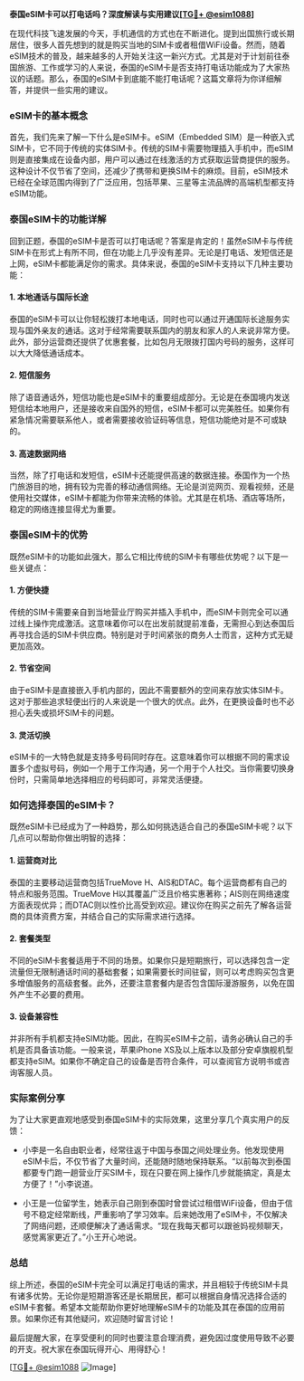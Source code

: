 **泰国eSIM卡可以打电话吗？深度解读与实用建议[[TG💪+ @esim1088](https://t.me/s/esim1088)]**

在现代科技飞速发展的今天，手机通信的方式也在不断进化。提到出国旅行或长期居住，很多人首先想到的就是购买当地的SIM卡或者租借WiFi设备。然而，随着eSIM技术的普及，越来越多的人开始关注这一新兴方式。尤其是对于计划前往泰国旅游、工作或学习的人来说，泰国的eSIM卡是否支持打电话功能成为了大家热议的话题。那么，泰国的eSIM卡到底能不能打电话呢？这篇文章将为你详细解答，并提供一些实用的建议。

### eSIM卡的基本概念

首先，我们先来了解一下什么是eSIM卡。eSIM（Embedded SIM）是一种嵌入式SIM卡，它不同于传统的实体SIM卡。传统的SIM卡需要物理插入手机中，而eSIM则是直接集成在设备内部，用户可以通过在线激活的方式获取运营商提供的服务。这种设计不仅节省了空间，还减少了携带和更换SIM卡的麻烦。目前，eSIM技术已经在全球范围内得到了广泛应用，包括苹果、三星等主流品牌的高端机型都支持eSIM功能。

### 泰国eSIM卡的功能详解

回到正题，泰国的eSIM卡是否可以打电话呢？答案是肯定的！虽然eSIM卡与传统SIM卡在形式上有所不同，但在功能上几乎没有差异。无论是打电话、发短信还是上网，eSIM卡都能满足你的需求。具体来说，泰国的eSIM卡支持以下几种主要功能：

#### 1. 本地通话与国际长途
泰国的eSIM卡可以让你轻松拨打本地电话，同时也可以通过开通国际长途服务实现与国外亲友的通话。这对于经常需要联系国内的朋友和家人的人来说非常方便。此外，部分运营商还提供了优惠套餐，比如包月无限拨打国内号码的服务，这样可以大大降低通话成本。

#### 2. 短信服务
除了语音通话外，短信功能也是eSIM卡的重要组成部分。无论是在泰国境内发送短信给本地用户，还是接收来自国外的短信，eSIM卡都可以完美胜任。如果你有紧急情况需要联系他人，或者需要接收验证码等信息，短信功能绝对是不可或缺的。

#### 3. 高速数据网络
当然，除了打电话和发短信，eSIM卡还能提供高速的数据连接。泰国作为一个热门旅游目的地，拥有较为完善的移动通信网络。无论是浏览网页、观看视频，还是使用社交媒体，eSIM卡都能为你带来流畅的体验。尤其是在机场、酒店等场所，稳定的网络连接显得尤为重要。

### 泰国eSIM卡的优势

既然eSIM卡的功能如此强大，那么它相比传统的SIM卡有哪些优势呢？以下是一些关键点：

#### 1. 方便快捷
传统的SIM卡需要亲自到当地营业厅购买并插入手机中，而eSIM卡则完全可以通过线上操作完成激活。这意味着你可以在出发前就提前准备，无需担心到达泰国后再寻找合适的SIM卡供应商。特别是对于时间紧张的商务人士而言，这种方式无疑更加高效。

#### 2. 节省空间
由于eSIM卡是直接嵌入手机内部的，因此不需要额外的空间来存放实体SIM卡。这对于那些追求轻便出行的人来说是一个很大的优点。此外，在更换设备时也不必担心丢失或损坏SIM卡的问题。

#### 3. 灵活切换
eSIM卡的一大特色就是支持多号码同时存在。这意味着你可以根据不同的需求设置多个虚拟号码，例如一个用于工作沟通，另一个用于个人社交。当你需要切换身份时，只需简单地选择相应的号码即可，非常灵活便捷。

### 如何选择泰国的eSIM卡？

既然eSIM卡已经成为了一种趋势，那么如何挑选适合自己的泰国eSIM卡呢？以下几点可以帮助你做出明智的选择：

#### 1. 运营商对比
泰国的主要移动运营商包括TrueMove H、AIS和DTAC。每个运营商都有自己的特点和服务范围。TrueMove H以其覆盖广泛且价格实惠著称；AIS则在网络速度方面表现优异；而DTAC则以性价比高受到欢迎。建议你在购买之前先了解各运营商的具体资费方案，并结合自己的实际需求进行选择。

#### 2. 套餐类型
不同的eSIM卡套餐适用于不同的场景。如果你只是短期旅行，可以选择包含一定流量但无限制通话时间的基础套餐；如果需要长时间驻留，则可以考虑购买包含更多增值服务的高级套餐。此外，还要注意套餐内是否包含国际漫游服务，以免在国外产生不必要的费用。

#### 3. 设备兼容性
并非所有手机都支持eSIM功能。因此，在购买eSIM卡之前，请务必确认自己的手机是否具备该功能。一般来说，苹果iPhone XS及以上版本以及部分安卓旗舰机型都支持eSIM。如果你不确定自己的设备是否符合条件，可以查阅官方说明书或咨询客服人员。

### 实际案例分享

为了让大家更直观地感受到泰国eSIM卡的实际效果，这里分享几个真实用户的反馈：

- 小李是一名自由职业者，经常往返于中国与泰国之间处理业务。他发现使用eSIM卡后，不仅节省了大量时间，还能随时随地保持联系。“以前每次到泰国都要专门跑一趟营业厅买SIM卡，现在只要在网上操作几步就能搞定，真是太方便了！”小李说道。

- 小王是一位留学生，她表示自己刚到泰国时曾尝试过租借WiFi设备，但由于信号不稳定经常断线，严重影响了学习效率。后来她改用了eSIM卡，不仅解决了网络问题，还顺便解决了通话需求。“现在我每天都可以跟爸妈视频聊天，感觉离家更近了。”小王开心地说。

### 总结

综上所述，泰国的eSIM卡完全可以满足打电话的需求，并且相较于传统SIM卡具有诸多优势。无论你是短期游客还是长期居民，都可以根据自身情况选择合适的eSIM卡套餐。希望本文能帮助你更好地理解eSIM卡的功能及其在泰国的应用前景。如果你还有其他疑问，欢迎随时留言讨论！

最后提醒大家，在享受便利的同时也要注意合理消费，避免因过度使用导致不必要的开支。祝大家在泰国玩得开心、用得舒心！

[[TG💪+ @esim1088](https://t.me/s/esim1088) ![Image](https://i.postimg.cc/4NQfJmqS/Snipaste-2025-05-13-00-14-12.png)]